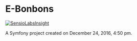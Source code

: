 E-Bonbons
=========

[![SensioLabsInsight](https://insight.sensiolabs.com/projects/d8b56dcb-571e-41fb-ae81-5a648cc38fd7/big.png)](https://insight.sensiolabs.com/projects/d8b56dcb-571e-41fb-ae81-5a648cc38fd7)

A Symfony project created on December 24, 2016, 4:50 pm.
